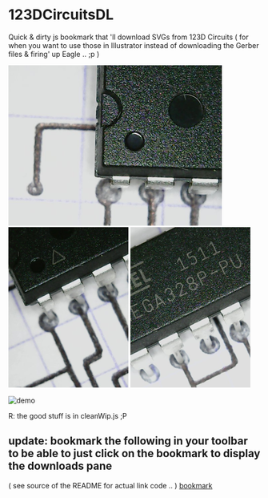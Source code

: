 # 123DCircuitsDL
Quick &amp; dirty js bookmark that 'll download SVGs from 123D Circuits ( for when you want to use those in Illustrator instead of downloading the Gerber files &amp; firing' up Eagle .. ;p )

<img src="2016-04-05-033137.jpg" width="auto" height="320">
<img src="2016-04-05-033352.jpg" width="auto" height="320">
<img src="2016-04-05-033409.jpg" width="auto" height="320">

![demo](https://raw.github.com/stephaneAG/123DCircuitsDL/master/123dCircuitsDL_demo.gif)

R: the good stuff is in cleanWip.js ;P

## update: bookmark the following in your toolbar to be able to just click on the bookmark to display the downloads pane
( see source of the README for actual link code .. )
<a id="bookmark" href="!function(){function e(e){window.toZip.push(e),console.log(&quot;viewTypes to be zipped: &quot;+window.toZip)}function t(e){for(var t=0;t&amp;lt;window.toZip.length;t++)if(window.toZip[t]===e){window.toZip.splice(t,1);break}console.log(&quot;viewTypes to be zipped: &quot;+window.toZip)}function i(e){for(var t=0;t&amp;lt;d.length;t++)if(d[t][0]+&quot;_&quot;+d[t][3]===e)return d[t]}function n(e){var t=i(e);if(&quot;csv&quot;===t[3]){var n=new Blob([t[2]],{type:&quot;text/plain;charset=utf-8&quot;});saveAs(n,t[0]+&quot;.&quot;+t[3])}else if(&quot;html&quot;===t[3]){var n=new Blob([t[2]],{type:&quot;text/html;charset=utf-8&quot;});saveAs(n,t[0]+&quot;.&quot;+t[3])}else if(&quot;svg&quot;===t[3]){var o='&amp;lt;?xml version=&quot;1.0&quot; standalone=&quot;no&quot;?&amp;gt;&amp;lt;!DOCTYPE svg PUBLIC &quot;-//W3C//DTD SVG 1.1//EN&quot; &quot;http://www.w3.org/Graphics/SVG/1.1/DTD/svg11.dtd&quot;&amp;gt;',l=(new XMLSerializer).serializeToString(t[2]),n=new Blob([o+l],{type:&quot;image/svg+xml;charset=utf-8&quot;});saveAs(n,t[0]+&quot;.&quot;+t[3])}}function o(){document.querySelector(&quot;#dlPopup&quot;).querySelectorAll('input[type=&quot;checkbox&quot;]');[].forEach(function(e){e.click()}),console.log(&quot;showiiing-yum ( not chewing gum ! )&quot;)}function l(e){o(),x.style.right=&quot;0px&quot;}var r=document.createElement(&quot;script&quot;);r.src=&quot;https://cdn.rawgit.com/eligrey/FileSaver.js/master/FileSaver.js&quot;,document.body.appendChild(r);var s=document.createElement(&quot;script&quot;);s.src=&quot;https://cdn.rawgit.com/Stuk/jszip/master/dist/jszip.min.js&quot;,document.body.appendChild(s);var a=document.querySelector(&quot;.js-circuit-menu-title&quot;).textContent||document.querySelector(&quot;.vertical-spacing--title&quot;).textContent.substr(0,document.querySelector(&quot;.vertical-spacing--title&quot;).textContent.indexOf(&quot;|&quot;)-3),c=document.querySelectorAll(&quot;div.sitemenu__right__item--editor&quot;),p=c[1].querySelectorAll(&quot;a&quot;),d=[];[].forEach.call(p,function(e){&quot;bom&quot;!==e.href.substr(e.href.indexOf(&quot;#&quot;)+1)&amp;amp;&amp;amp;d.push([e.href.substr(e.href.indexOf(&quot;#&quot;)+1),e.querySelector(&quot;svg&quot;),document.querySelector(e.href.substr(e.href.indexOf(&quot;#&quot;))+&quot;Tab&quot;).querySelector(&quot;svg&quot;),&quot;svg&quot;])});var u=document.querySelector('a[href=&quot;#bom&quot;]');u.click();var h=document.querySelector(&quot;table.bom__table&quot;),g=h.innerText.replace(/\s{8}/g,&quot;	&quot;).replace(/\s{3,}/g,&quot;\n&quot;).replace(/\t{1,}/g,&quot;,&quot;);g.replace(/,\n/g,',&quot;&quot;\n'),g.endsWith(&quot;,&quot;)&amp;amp;&amp;amp;(g+='&quot;&quot;\n'),d.push([u.href.substr(u.href.indexOf(&quot;#&quot;)+1),u.querySelector(&quot;svg&quot;),(new XMLSerializer).serializeToString(h),&quot;html&quot;],[u.href.substr(u.href.indexOf(&quot;#&quot;)+1),u.querySelector(&quot;svg&quot;),a+&quot; - Bill Of Materials\n&quot;+g,&quot;csv&quot;]);var m=document.createElement(&quot;ul&quot;);m.style.paddingLeft=&quot;0px&quot;,d.forEach(function(i){var o=document.createElement(&quot;li&quot;);o.className=&quot;circuit-view&quot;,o.setAttribute(&quot;data-viewType&quot;,i[0]),o.setAttribute(&quot;data-viewExt&quot;,i[3]),o.style.display=&quot;block&quot;,o.style.height=&quot;50px&quot;;var l=document.createElement(&quot;input&quot;);l.type=&quot;checkbox&quot;,l.id=i[0],l.style[&quot;float&quot;]=&quot;left&quot;,l.style.marginTop=&quot;2.5px&quot;,l.style.marginRight=&quot;10px&quot;,l.style.width=l.style.height=&quot;50px&quot;,l.style.marginTop=&quot;0px&quot;,l.style.opacity=&quot;0&quot;,l.style.cursor=&quot;pointer&quot;,l.onchange=function(){console.log(&quot;CHECKBOX CHANGE HAPPENED !&quot;),this.checked?(e(this.parentElement.getAttribute(&quot;data-viewType&quot;)+&quot;_&quot;+this.parentElement.getAttribute(&quot;data-viewExt&quot;)),this.nextSibling.innerHTML=&quot;&amp;amp;#10003;&quot;,this.nextSibling.style.color=&quot;#0696D7&quot;,this.nextSibling.nextSibling.style.color=&quot;#0696D7&quot;):(t(this.parentElement.getAttribute(&quot;data-viewType&quot;)+&quot;_&quot;+this.parentElement.getAttribute(&quot;data-viewExt&quot;)),this.nextSibling.innerHTML=&quot;&amp;amp;#9675;&quot;,this.nextSibling.style.color=&quot;#C5CFD9&quot;,this.nextSibling.nextSibling.style.color=&quot;#C5CFD9&quot;)};var r=document.createElement(&quot;div&quot;);r.style.pointerEvents=&quot;none&quot;,r.className=&quot;sitemenu__view_switch sitemenu__svg_block_btn&quot;,r.style[&quot;float&quot;]=&quot;left&quot;,r.style.marginLeft=&quot;-62px&quot;,r.innerHTML=&quot;&amp;amp;#9675;&quot;,r.style.color=&quot;rgb(197, 207, 217);&quot;,r.style.fontSize=&quot;30px&quot;,r.style.textAlign=&quot;center&quot;,r.style.lineHeight=&quot;50px&quot;,r.onmouseenter=function(){this.setAttribute(&quot;data-glyph&quot;,this.innerHTML),this.innerHTML=&quot;&amp;amp;#10003;&quot;,console.log(&quot;iconDiv mouse enter happened !&quot;)},r.onmouseleave=function(){this.innerHTML=this.getAttribute(&quot;data-glyph&quot;),console.log(&quot;iconDiv mouse leave happened !&quot;)};var s=document.createElement(&quot;a&quot;);s.textContent=i[0],&quot;bom&quot;===i[0]?s.textContent=i[0]+&quot; (.&quot;+i[3]+&quot;)&quot;:s.textContent=i[0],s.style.display=&quot;block&quot;,s.style.lineHeight=&quot;50px&quot;,s.style.fontSize=&quot;20px&quot;,s.onclick=function(){console.log(this.parentElement.getAttribute(&quot;data-viewType&quot;)+&quot; to be savedAs !&quot;),n(this.parentElement.getAttribute(&quot;data-viewType&quot;)+&quot;_&quot;+this.parentElement.getAttribute(&quot;data-viewExt&quot;))},s.onmouseover=function(){this.setAttribute(&quot;data-color&quot;,this.style.color),this.style.color=&quot;#0696D7&quot;,console.log(&quot;dlLink mouse over happened !&quot;)},s.onmouseout=function(){this.style.color=this.getAttribute(&quot;data-color&quot;),console.log(&quot;dlLink mouse out happened !&quot;)},o.appendChild(l),o.appendChild(r),o.appendChild(s),m.appendChild(o)});var y=document.createElement(&quot;h4&quot;);y.textContent=&quot;Export options&quot;,y.style.fontFamily='&quot;Roboto&quot;,sans-serif',y.style.fontWeight=&quot;500&quot;,y.style.paddingTop=&quot;18px&quot;,y.style.textAlign=&quot;center&quot;;var v=document.createElement(&quot;a&quot;);v.textContent=a.replace(/ /g,&quot;_&quot;)+&quot;.zip&quot;,v.style.textOverflow=&quot;ellipsis&quot;;var f=document.createElement(&quot;p&quot;);f.innerHTML=&quot;click to download,&amp;lt;br&amp;gt; tick to add to .zip&quot;,f.style.textAlign=&quot;center&quot;,f.style.fontSize=&quot;15px&quot;;var x=document.createElement(&quot;div&quot;);x.id=&quot;dlPopup&quot;,x.appendChild(y),x.appendChild(f),x.appendChild(m),x.appendChild(v),x.style.zIndex=1e3,x.style.position=&quot;absolute&quot;,x.style.backgroundColor=&quot;white&quot;,x.style.right=&quot;0px&quot;,x.style.top=&quot;48px&quot;,x.style.borderTop=&quot;1px solid #C5CFD9&quot;,x.style.width=&quot;192px&quot;,x.style.paddingTop=&quot;5.5px&quot;,x.style.paddingLeft=&quot;5.5px&quot;,x.style.paddingBottom=&quot;5.5px&quot;,x.style.right=&quot;-200px&quot;,x.style.webkitTransition=&quot;right 500ms ease-out&quot;,document.body.appendChild(x),window.toZip=[],v.onclick=function(){console.log(&quot;get the items names from toZip array &amp;amp; zim 'em all ! &quot;);for(var e=new JSZip,t=0;t&amp;lt;window.toZip.length;t++){var n=i(window.toZip[t]);if(&quot;csv&quot;===n[3])e.file(n[0]+&quot;.&quot;+n[3],n[2]+&quot;\n&quot;);else if(&quot;html&quot;===n[3])e.file(n[0]+&quot;.&quot;+n[3],n[2]);else if(&quot;svg&quot;===n[3]){var o='&amp;lt;?xml version=&quot;1.0&quot; standalone=&quot;no&quot;?&amp;gt;&amp;lt;!DOCTYPE svg PUBLIC &quot;-//W3C//DTD SVG 1.1//EN&quot; &quot;http://www.w3.org/Graphics/SVG/1.1/DTD/svg11.dtd&quot;&amp;gt;',l=(new XMLSerializer).serializeToString(n[2]);e.file(n[0]+&quot;.&quot;+n[3],o+l)}}var r=e.generate({type:&quot;blob&quot;});saveAs(r,a.replace(/ /g,&quot;_&quot;)+&quot;.zip&quot;)},setTimeout(function(){l()},500)}();"> bookmark</a>

